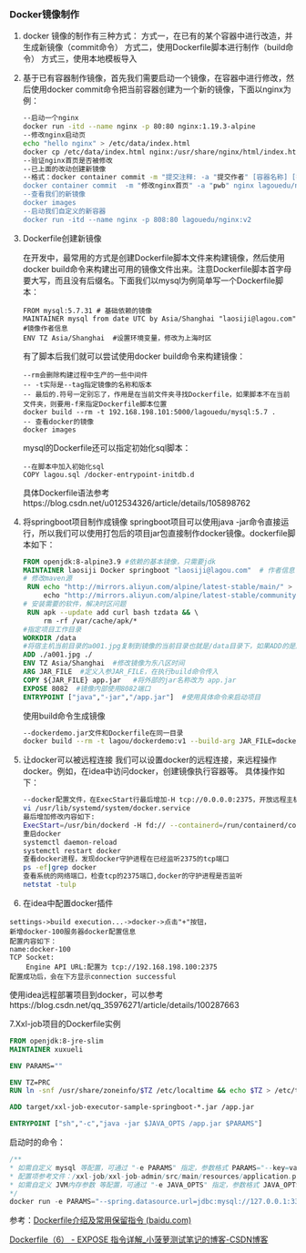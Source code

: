 ### Docker镜像制作

1. docker 镜像的制作有三种方式：
   方式一，在已有的某个容器中进行改造，并生成新镜像（commit命令）
   方式二，使用Dockerfile脚本进行制作（build命令）
   方式三，使用本地模板导入

2. 基于已有容器制作镜像，首先我们需要启动一个镜像，在容器中进行修改，然后使用docker commit命令把当前容器创建为一个新的镜像，下面以nginx为例：

   ```sh
   --启动一个nginx
   docker run -itd --name nginx -p 80:80 nginx:1.19.3-alpine
   --修改nginx启动页
   echo "hello nginx" > /etc/data/index.html
   docker cp /etc/data/index.html nginx:/usr/share/nginx/html/index.html
   --验证nginx首页是否被修改
   --已上面的改动创建新镜像
   --格式：docker container commit -m "提交注释: -a "提交作者" [容器名称] [指定新镜像名称]:[tag]
   docker container commit  -m "修改nginx首页" -a "pwb" nginx lagouedu/nginx:v2
   --查看我们的新镜像
   docker images
   --启动我们自定义的新容器
   docker run -itd --name nginx -p 808:80 lagouedu/nginx:v2
   ```

3. Dockerfile创建新镜像

   在开发中，最常用的方式是创建Dockerfile脚本文件来构建镜像，然后使用docker build命令来构建出可用的镜像文件出来。注意Dockerfile脚本首字母要大写，而且没有后缀名。下面我们以mysql为例简单写一个Dockerfile脚本：

   ```
   FROM mysql:5.7.31 # 基础依赖的镜像 
   MAINTAINER mysql from date UTC by Asia/Shanghai "laosiji@lagou.com"  #镜像作者信息
   ENV TZ Asia/Shanghai  #设置环境变量，修改为上海时区
   ```

   有了脚本后我们就可以尝试使用docker build命令来构建镜像：

   ```
   --rm会删除构建过程中生产的一些中间件
   -- -t实际是--tag指定镜像的名称和版本
   -- 最后的.符号一定别忘了，作用是在当前文件夹寻找Dockerfile，如果脚本不在当前文件夹，则要用-f来指定Dockerfile脚本位置
   docker build --rm -t 192.168.198.101:5000/lagouedu/mysql:5.7 .
   -- 查看docker的镜像
   docker images
   ```

   mysql的Dockerfile还可以指定初始化sql脚本：

   ```
   --在脚本中加入初始化sql
   COPY lagou.sql /docker-entrypoint-initdb.d
   ```

   具体Dockerfile语法参考https://blog.csdn.net/u012534326/article/details/105898762

4. 将springboot项目制作成镜像
   springboot项目可以使用java -jar命令直接运行，所以我们可以使用打包后的项目jar包直接制作docker镜像。dockerfile脚本如下：

   ```dockerfile
   FROM openjdk:8-alpine3.9 #依赖的基本镜像，只需要jdk
   MAINTAINER laosiji Docker springboot "laosiji@lagou.com"  # 作者信息 
   # 修改maven源
    RUN echo "http://mirrors.aliyun.com/alpine/latest-stable/main/" > /etc/apk/repositories && \ 
    	echo "http://mirrors.aliyun.com/alpine/latest-stable/community/" >> /etc/apk/repositories 
   # 安装需要的软件，解决时区问题 
    RUN apk --update add curl bash tzdata && \ 
    	rm -rf /var/cache/apk/* 
   #指定项目工作目录 	
   WORKDIR /data
   #将宿主机当前目录的a001.jpg复制到镜像的当前目录也就是/data目录下，如果ADD的是压缩文件，则会
   ADD ./a001.jpg ./
   ENV TZ Asia/Shanghai  #修改镜像为东八区时间 
   ARG JAR_FILE  #定义入参JAR_FILE，在执行build命令传入
   COPY ${JAR_FILE} app.jar   #将外部的jar名称改为 app.jar
   EXPOSE 8082  #镜像内部使用8082端口
   ENTRYPOINT ["java","-jar","/app.jar"]  #使用具体命令来启动项目
   ```

   使用build命令生成镜像

   ```sh
   --dockerdemo.jar文件和Dockerfile在同一目录
   docker build --rm -t lagou/dockerdemo:v1 --build-arg JAR_FILE=dockerdemo.jar .
   ```

   

5. 让docker可以被远程连接
   我们可以设置docker的远程连接，来远程操作docker。例如，在idea中访问docker，创建镜像执行容器等。
   具体操作如下：

   ```sh
   --docker配置文件，在ExecStart行最后增加-H tcp://0.0.0.0:2375，开放远程主机访问权限。
   vi /usr/lib/systemd/system/docker.service 
   最后增加修改内容如下: 
   ExecStart=/usr/bin/dockerd -H fd:// --containerd=/run/containerd/containerd.sock -H tcp://0.0.0.0:2375
   重启docker 
   systemctl daemon-reload 
   systemctl restart docker 
   查看docker进程，发现docker守护进程在已经监听2375的tcp端口 
   ps -ef|grep docker
   查看系统的网络端口，检查tcp的2375端口,docker的守护进程是否监听 
   netstat -tulp
   ```

6. 在idea中配置docker插件

```
settings->build execution...->docker->点击"+"按钮，
新增docker-100服务器docker配置信息 
配置内容如下： 
name:docker-100 
TCP Socket: 
	Engine API URL:配置为 tcp://192.168.198.100:2375 
配置成功后，会在下方显示connection successful
```

使用idea远程部署项目到docker，可以参考https://blog.csdn.net/qq_35976271/article/details/100287663

 7.Xxl-job项目的Dockerfile实例

```dockerfile
FROM openjdk:8-jre-slim
MAINTAINER xuxueli

ENV PARAMS=""

ENV TZ=PRC
RUN ln -snf /usr/share/zoneinfo/$TZ /etc/localtime && echo $TZ > /etc/timezone

ADD target/xxl-job-executor-sample-springboot-*.jar /app.jar

ENTRYPOINT ["sh","-c","java -jar $JAVA_OPTS /app.jar $PARAMS"]
```

启动时的命令：

```java
/**
* 如需自定义 mysql 等配置，可通过 "-e PARAMS" 指定，参数格式 PARAMS="--key=value  --key2=value2" ；
* 配置项参考文件：/xxl-job/xxl-job-admin/src/main/resources/application.properties
* 如需自定义 JVM内存参数 等配置，可通过 "-e JAVA_OPTS" 指定，参数格式 JAVA_OPTS="-Xmx512m" ；
*/
docker run -e PARAMS="--spring.datasource.url=jdbc:mysql://127.0.0.1:3306/xxl_job?useUnicode=true&characterEncoding=UTF-8&autoReconnect=true&serverTimezone=Asia/Shanghai" -p 8080:8080 -v /tmp:/data/applogs --name xxl-job-admin  -d xuxueli/xxl-job-admin:{指定版本}
```

参考：[Dockerfile介绍及常用保留指令 (baidu.com)](https://baijiahao.baidu.com/s?id=1752969004325171569&wfr=spider&for=pc)

[Dockerfile（6） - EXPOSE 指令详解_小菠萝测试笔记的博客-CSDN博客](https://blog.csdn.net/qq_33801641/article/details/121122334)